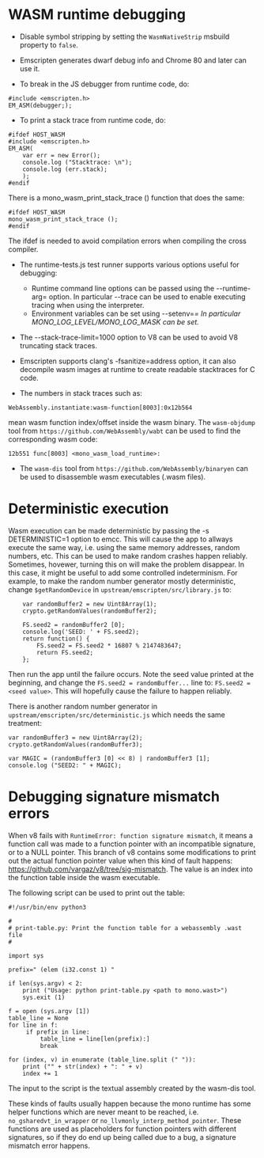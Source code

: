 
WASM runtime debugging
======================

- Disable symbol stripping by setting the `WasmNativeStrip` msbuild property to `false`.

- Emscripten generates dwarf debug info and Chrome 80 and later can use it.

- To break in the JS debugger from runtime code, do:
```
#include <emscripten.h>
EM_ASM(debugger;);
```

- To print a stack trace from runtime code, do:
```
#ifdef HOST_WASM
#include <emscripten.h>
EM_ASM(
	var err = new Error();
	console.log ("Stacktrace: \n");
	console.log (err.stack);
	);
#endif
```
There is a mono_wasm_print_stack_trace () function that does the same:
```
#ifdef HOST_WASM
mono_wasm_print_stack_trace ();
#endif
```
The ifdef is needed to avoid compilation errors when compiling the cross compiler.

- The runtime-tests.js test runner supports various options useful for debugging:
   - Runtime command line options can be passed using the --runtime-arg=<arg> option.
      In particular --trace can be used to enable executing tracing when using the interpreter.
  - Environment variables can be set using --setenv=<var>=<value>
     In particular MONO_LOG_LEVEL/MONO_LOG_MASK can be set.

- The --stack-trace-limit=1000 option to V8 can be used to avoid V8 truncating stack traces.

- Emscripten supports clang's -fsanitize=address option, it can also decompile
  wasm images at runtime to create readable stacktraces for C code.

- The numbers in stack traces such as:
```
WebAssembly.instantiate:wasm-function[8003]:0x12b564
```
mean wasm function index/offset inside the wasm binary.
The `wasm-objdump` tool from `https://github.com/WebAssembly/wabt` can be used to find the
corresponding wasm code:
```
12b551 func[8003] <mono_wasm_load_runtime>:
```

- The `wasm-dis` tool from `https://github.com/WebAssembly/binaryen` can be used to
disassemble wasm executables (.wasm files).

# Deterministic execution

Wasm execution can be made deterministic by passing the -s DETERMINISTIC=1 option to emcc.
This will cause the app to allways execute the same way, i.e. using the same memory
addresses, random numbers, etc. This can be used to make random crashes happen reliably.
Sometimes, hovewer, turning this on will make the problem disappear. In this case, it
might be useful to add some controlled indeterminism. For example, to make the
random number generator mostly deterministic, change `$getRandomDevice` in
`upstream/emscripten/src/library.js` to:
```
	var randomBuffer2 = new Uint8Array(1);
	crypto.getRandomValues(randomBuffer2);

	FS.seed2 = randomBuffer2 [0];
	console.log('SEED: ' + FS.seed2);
	return function() {
		FS.seed2 = FS.seed2 * 16807 % 2147483647;
		return FS.seed2;
	};
```
Then run the app until the failure occurs. Note the seed value printed at the beginning,
and change the
`FS.seed2 = randomBuffer...` line to:
`FS.seed2 = <seed value>`.
This will hopefully cause the failure to happen reliably.

There is another random number generator in `upstream/emscripten/src/deterministic.js`
which needs the same treatment:
```
var randomBuffer3 = new Uint8Array(2);
crypto.getRandomValues(randomBuffer3);

var MAGIC = (randomBuffer3 [0] << 8) | randomBuffer3 [1];
console.log ("SEED2: " + MAGIC);
```

# Debugging signature mismatch errors

When v8 fails with `RuntimeError: function signature mismatch`, it means a function call was
made to a function pointer with an incompatible signature, or to a NULL pointer.
This branch of v8 contains some modifications to print out the actual function pointer
value when this kind of fault happens: https://github.com/vargaz/v8/tree/sig-mismatch.
The value is an index into the function table inside the wasm executable.

The following script can be used to print out the table:
```
#!/usr/bin/env python3

#
# print-table.py: Print the function table for a webassembly .wast file
#

import sys

prefix=" (elem (i32.const 1) "

if len(sys.argv) < 2:
    print ("Usage: python print-table.py <path to mono.wast>")
    sys.exit (1)

f = open (sys.argv [1])
table_line = None
for line in f:
     if prefix in line:
         table_line = line[len(prefix):]
         break

for (index, v) in enumerate (table_line.split (" ")):
    print ("" + str(index) + ": " + v)
    index += 1
```
The input to the script is the textual assembly created by the wasm-dis tool.

These kinds of faults usually happen because the mono runtime has some helper functions which are
never meant to be reached, i.e. `no_gsharedvt_in_wrapper` or `no_llvmonly_interp_method_pointer`.
These functions are used as placeholders for function pointers with different signatures, so
if they do end up being called due to a bug, a signature mismatch error happens.

